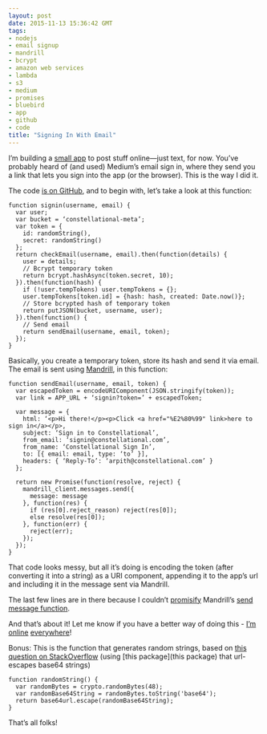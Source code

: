 ```yaml
---
layout: post
date: 2015-11-13 15:36:42 GMT
tags:
- nodejs
- email signup
- mandrill
- bcrypt
- amazon web services
- lambda
- s3
- medium
- promises
- bluebird
- app
- github
- code
title: "Signing In With Email"
---
```

I’m building a [small app](http://github.com/constellational) to post stuff online—just text, for now. You’ve probably heard of (and used) Medium’s email sign in, where they send you a link that lets you sign into the app (or the browser). This is the way I did it.

The code [is on GitHub](https://github.com/constellational/api/blob/master/signin/index.js), and to begin with, let’s take a look at this function:

    function signin(username, email) {
      var user;
      var bucket = ‘constellational-meta’;
      var token = {
        id: randomString(),
        secret: randomString() 
      };
      return checkEmail(username, email).then(function(details) {
        user = details;
        // Bcrypt temporary token
        return bcrypt.hashAsync(token.secret, 10);
      }).then(function(hash) {
        if (!user.tempTokens) user.tempTokens = {};
        user.tempTokens[token.id] = {hash: hash, created: Date.now()};
        // Store bcrypted hash of temporary token
        return putJSON(bucket, username, user);
      }).then(function() {
        // Send email
        return sendEmail(username, email, token);
      });
    }
    
    
Basically, you create a temporary token, store its hash and send it via email. The email is sent using [Mandrill](http://mandrill.com/), in this function:

    function sendEmail(username, email, token) {
      var escapedToken = encodeURIComponent(JSON.stringify(token));
      var link = APP_URL + ‘signin?token=’ + escapedToken;
      
      var message = {
        html: ‘<p>Hi there!</p><p>Click <a href="%E2%80%99" link>here to sign in</a></p>, 
        subject: ‘Sign in to Constellational’,
        from_email: ‘signin@constellational.com’,
        from_name: ‘Constellational Sign In’,
        to: [{ email: email, type: ‘to’ }],
        headers: { ‘Reply-To’: ‘arpith@constellational.com’ }
      };
      
      return new Promise(function(resolve, reject) {
        mandrill_client.messages.send({
          message: message
        }, function(res) {
          if (res[0].reject_reason) reject(res[0]);
          else resolve(res[0]);
        }, function(err) { 
          reject(err);
        });
      });
    }
    
    
That code looks messy, but all it’s doing is encoding the token (after converting it into a string) as a URI component, appending it to the app’s url and including it in the message sent via Mandrill.

The last few lines are in there because I couldn’t [promisify](https://github.com/petkaantonov/bluebird) Mandrill’s [send message function](https://mandrillapp.com/api/docs/messages.nodejs.html).

And that’s about it! Let me know if you have a better way of doing this - [I’m](http://twitter.com/arpith) [online](http://github.com/arpith) [everywhere](http://arpith@feedreader.co/)!

Bonus: This is the function that generates random strings, based on [this question on StackOverflow](http://stackoverflow.com/questions/8855687/secure-random-token-in-node-js) (using [this package](this package) that url-escapes base64 strings)

    function randomString() {
      var randomBytes = crypto.randomBytes(48);
      var randomBase64String = randomBytes.toString('base64');
      return base64url.escape(randomBase64String);
    }
    

That’s all folks!